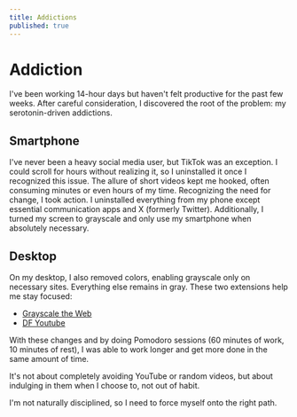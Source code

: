 ```yaml
---
title: Addictions
published: true
---
```



# Addiction

I've been working 14-hour days but haven't felt productive for the past few weeks. After careful consideration, I discovered the root of the problem: my serotonin-driven addictions.


## Smartphone

I've never been a heavy social media user, but TikTok was an exception. I could scroll for hours without realizing it, so I uninstalled it once I recognized this issue. The allure of short videos kept me hooked, often consuming minutes or even hours of my time. Recognizing the need for change, I took action.
I uninstalled everything from my phone except essential communication apps and X (formerly Twitter). Additionally, I turned my screen to grayscale and only use my smartphone when absolutely necessary.


## Desktop

On my desktop, I also removed colors, enabling grayscale only on necessary sites. Everything else remains in gray. These two extensions help me stay focused:

- [Grayscale the Web](https://chromewebstore.google.com/detail/grayscale-the-web-save-si/mblmpdpfppogibmoobibfannckeeleag)
- [DF Youtube](https://chromewebstore.google.com/detail/df-tube-distraction-free/mjdepdfccjgcndkmemponafgioodelna)

With these changes and by doing Pomodoro sessions (60 minutes of work, 10 minutes of rest), I was able to work longer and get more done in the same amount of time.

It's not about completely avoiding YouTube or random videos, but about indulging in them when I choose to, not out of habit.

I'm not naturally disciplined, so I need to force myself onto the right path.
